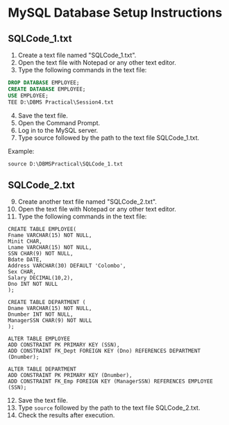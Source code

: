 # MySQL Database Setup Instructions

## SQLCode_1.txt

1. Create a text file named "SQLCode_1.txt".
2. Open the text file with Notepad or any other text editor.
3. Type the following commands in the text file:

```sql
DROP DATABASE EMPLOYEE;
CREATE DATABASE EMPLOYEE;
USE EMPLOYEE;
TEE D:\DBMS Practical\Session4.txt
```

4. Save the text file.
5. Open the Command Prompt.
6. Log in to the MySQL server.
7. Type source followed by the path to the text file SQLCode_1.txt.
   
Example:

```
source D:\DBMSPractical\SQLCode_1.txt
```

## SQLCode_2.txt

9. Create another text file named "SQLCode_2.txt".
10. Open the text file with Notepad or any other text editor.
11. Type the following commands in the text file:

```
CREATE TABLE EMPLOYEE(
Fname VARCHAR(15) NOT NULL,
Minit CHAR,
Lname VARCHAR(15) NOT NULL,
SSN CHAR(9) NOT NULL,
Bdate DATE,
Address VARCHAR(30) DEFAULT 'Colombo',
Sex CHAR,
Salary DECIMAL(10,2),
Dno INT NOT NULL
);

CREATE TABLE DEPARTMENT (
Dname VARCHAR(15) NOT NULL,
Dnumber INT NOT NULL,
ManagerSSN CHAR(9) NOT NULL
);

ALTER TABLE EMPLOYEE
ADD CONSTRAINT PK PRIMARY KEY (SSN),
ADD CONSTRAINT FK_Dept FOREIGN KEY (Dno) REFERENCES DEPARTMENT (Dnumber);

ALTER TABLE DEPARTMENT
ADD CONSTRAINT PK PRIMARY KEY (Dnumber),
ADD CONSTRAINT FK_Emp FOREIGN KEY (ManagerSSN) REFERENCES EMPLOYEE (SSN);
```

12. Save the text file.
13. Type `source` followed by the path to the text file SQLCode_2.txt.
14. Check the results after execution.
